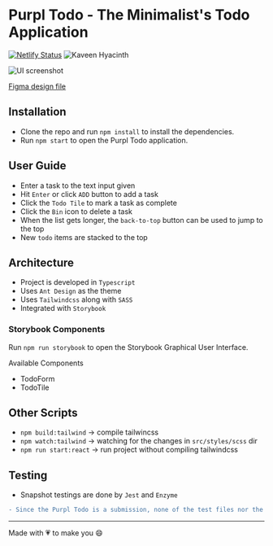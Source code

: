 # Purpl Todo - The Minimalist's Todo Application

[![Netlify Status](https://api.netlify.com/api/v1/badges/f1016973-e749-4953-a71d-237964173d0c/deploy-status)](https://app.netlify.com/sites/purpl/deploys)
![Kaveen Hyacinth](https://img.shields.io/badge/Kaveen%20Hyacinth-2021-blueviolet?style=flat)

![UI screenshot](https://drive.google.com/uc?export=view&id=1rwNl8qrawvTVyg8cFlT2Bw5GctLl3HZN)

[Figma design file](https://www.figma.com/embed?embed_host=share&url=https%3A%2F%2Fwww.figma.com%2Ffile%2FJkCKaVef5Dqhhq2sPTYALD%2FPurpl-Todo%3Fnode-id%3D0%253A1)

## Installation

- Clone the repo and run `npm install` to install the dependencies.
- Run `npm start` to open the Purpl Todo application.

## User Guide

- Enter a task to the text input given
- Hit `Enter` or click `ADD` button to add a task
- Click the `Todo Tile` to mark a task as complete
- Click the `Bin` icon to delete a task
- When the list gets longer, the `back-to-top` button can be used to jump to the top
- New `todo` items are stacked to the top

## Architecture

- Project is developed in `Typescript`
- Uses `Ant Design` as the theme
- Uses `Tailwindcss` along with `SASS`
- Integrated with `Storybook`

### Storybook Components

Run `npm run storybook` to open the Storybook Graphical User Interface.

Available Components

- TodoForm
- TodoTile

## Other Scripts

- `npm build:tailwind` -> compile tailwincss
- `npm watch:tailwind` -> watching for the changes in `src/styles/scss` dir
- `npm run start:react` -> run project without compiling tailwindcss

## Testing

- Snapshot testings are done by `Jest` and `Enzyme`

```diff
- Since the Purpl Todo is a submission, none of the test files nor the non-production files are ignored
```

---

Made with 💗 to make you 😄
